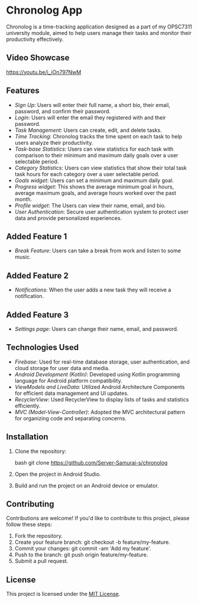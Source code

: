 # Chronolog App

Chronolog is a time-tracking application designed as a part of my OPSC7311 university module, aimed to help users manage their tasks and monitor their productivity effectively.

## Video Showcase
https://youtu.be/i_jOn797NwM

## Features

- *Sign Up*: Users will enter their full name, a short bio, their email, password, and confirm their password.
- *Login*: Users will enter the email they registered with and their password. 
- *Task Management*: Users can create, edit, and delete tasks.
- *Time Tracking*: Chronolog tracks the time spent on each task to help users analyze their productivity.
- *Task-base Statistics*: Users can view statistics for each task with comparison to their minimum and maximum daily goals over a user selectable period.
- *Category Statistics*: Users can view statistics that show their total task task hours for each category over a user selectable period.
- *Goals widget*: Users can set a minimum and maximum daily goal.
- *Progress widget*: This shows the average minimum goal in hours, average maximum goals, and average hours worked over the past month.
- *Profile widget*: The Users can view their name, email, and bio.
- *User Authentication*: Secure user authentication system to protect user data and provide personalized experiences.

## Added Feature 1

- *Break Feature*: Users can take a break from work and listen to some music.

## Added Feature 2

- *Notifications*: When the user adds a new task they will receive a notification.

## Added Feature 3

- *Settings page*: Users can change their name, email, and password.

## Technologies Used

- *Firebase*: Used for real-time database storage, user authentication, and cloud storage for user data and media.
- *Android Development (Kotlin)*: Developed using Kotlin programming language for Android platform compatibility.
- *ViewModels and LiveData*: Utilized Android Architecture Components for efficient data management and UI updates.
- *RecyclerView*: Used RecyclerView to display lists of tasks and statistics efficiently.
- *MVC (Model-View-Controller)*: Adopted the MVC architectural pattern for organizing code and separating concerns.

## Installation

1. Clone the repository:

   bash
   git clone https://github.com/Server-Samurai-s/chronolog
   

2. Open the project in Android Studio.


3. Build and run the project on an Android device or emulator.

## Contributing

Contributions are welcome! If you'd like to contribute to this project, please follow these steps:

1. Fork the repository.
2. Create your feature branch: git checkout -b feature/my-feature.
3. Commit your changes: git commit -am 'Add my feature'.
4. Push to the branch: git push origin feature/my-feature.
5. Submit a pull request.

## License

This project is licensed under the [MIT License](/LICENSE).

